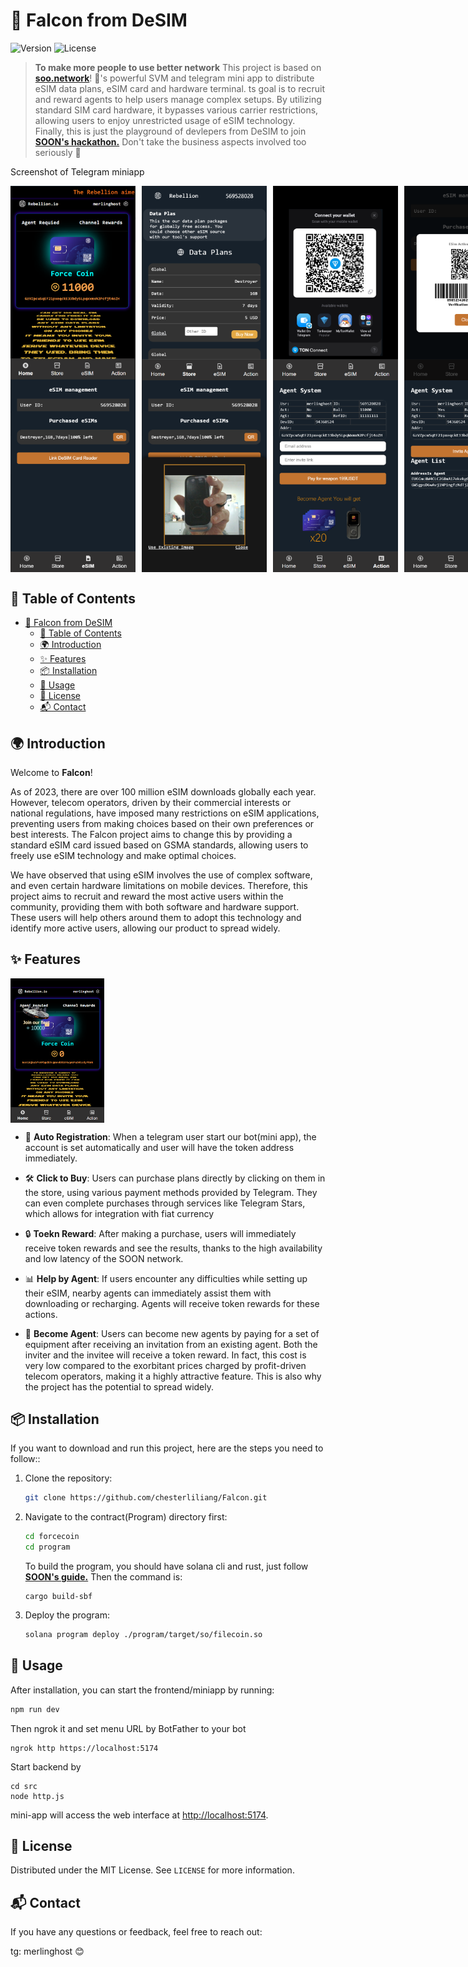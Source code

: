 # 🌟 Falcon from DeSIM

![Version](https://img.shields.io/badge/version-0.9.6-blue)
![License](https://img.shields.io/badge/license-Apache-green)

> **To make more people to use better network** This project is based on **[soo.network](https://soo.network/)**! 🚀's powerful SVM and telegram mini app to distribute eSIM data plans, eSIM card and hardware terminal. ts goal is to recruit and reward agents to help users manage complex setups. By utilizing standard SIM card hardware, it bypasses various carrier restrictions, allowing users to enjoy unrestricted usage of eSIM technology. Finally, this is just the playground of devlepers from DeSIM to join **[ SOON's hackathon.](https://hackathon.soo.network/)** Don't take the business aspects involved too seriously 🌈

Screenshot of Telegram miniapp
<div style="display: flex; gap: 10px;">
  <img src="screenshot/agenthome.png" alt="Demo Screenshot 1"  width="200" />
  <img src="screenshot/store.png" alt="Demo Screenshot 1"  width="200" />
  <img src="screenshot/payment.png" alt="Demo Screenshot 1"  width="200" />
  <img src="screenshot/esimcode.png" alt="Demo Screenshot 1"  width="200" />
</div>
<div style="display: flex; gap: 10px;">
  <img src="screenshot/esim.png" alt="Demo Screenshot 1"  width="200" />
  <img src="screenshot/cardreaderscan.png" alt="Demo Screenshot 1"  width="200" />
  <img src="screenshot/joinfleet.png" alt="Demo Screenshot 1"  width="200" />
  <img src="screenshot/invite.png" alt="Demo Screenshot 1"  width="200" />
</div>

## 📜 Table of Contents
- [🌟 Falcon from DeSIM](#-falcon-from-desim)
  - [📜 Table of Contents](#-table-of-contents)
  - [🌍 Introduction](#-introduction)
  - [✨ Features](#-features)
  - [📦 Installation](#-installation)
  - [🚀 Usage](#-usage)
  - [📜 License](#-license)
  - [📬 Contact](#-contact)

## 🌍 Introduction

Welcome to **Falcon**! 

As of 2023, there are over 100 million eSIM downloads globally each year. However, telecom operators, driven by their commercial interests or national regulations, have imposed many restrictions on eSIM applications, preventing users from making choices based on their own preferences or best interests. The Falcon project aims to change this by providing a standard eSIM card issued based on GSMA standards, allowing users to freely use eSIM technology and make optimal choices.

We have observed that using eSIM involves the use of complex software, and even certain hardware limitations on mobile devices. Therefore, this project aims to recruit and reward the most active users within the community, providing them with both software and hardware support. These users will help others around them to adopt this technology and identify more active users, allowing our product to spread widely.

## ✨ Features
<div style="display: flex; gap: 10px;">
  <img src="screenshot/newhow.png" alt="Demo Screenshot 1"  width="150" />
</div>

- 🌟 **Auto Registration**: When a telegram user start our bot(mini app), the account is set automatically and user will have the token address immediately.
  
- 🛠️ **Click to Buy**: Users can purchase plans directly by clicking on them in the store, using various payment methods provided by Telegram. They can even complete purchases through services like Telegram Stars, which allows for integration with fiat currency
  
- 🔒 **Toekn Reward**: After making a purchase, users will immediately receive token rewards and see the results, thanks to the high availability and low latency of the SOON network.
  
- 📊 **Help by Agent**: If users encounter any difficulties while setting up their eSIM, nearby agents can immediately assist them with downloading or recharging. Agents will receive token rewards for these actions.

- 📜 **Become Agent**: Users can become new agents by paying for a set of equipment after receiving an invitation from an existing agent. Both the inviter and the invitee will receive a token reward. In fact, this cost is very low compared to the exorbitant prices charged by profit-driven telecom operators, making it a highly attractive feature. This is also why the project has the potential to spread widely.
  

## 📦 Installation

If you want to download and run this project, here are the steps you need to follow::

1. Clone the repository:
   ```bash
   git clone https://github.com/chesterliliang/Falcon.git
   ```
2. Navigate to the contract(Program) directory first:
   ```bash
   cd forcecoin
   cd program
   ```
   To build the program, you should have solana cli and rust, just follow  **[ SOON's guide.](https://docs.soo.network/building-on-soon/set-up-the-development-environment/)**  Then the command is:

   ```
   cargo build-sbf
   ```
3. Deploy the program:
   ```bash
   solana program deploy ./program/target/so/filecoin.so
   ```



## 🚀 Usage

After installation, you can start the frontend/miniapp by running:

```bash
npm run dev
```
Then ngrok it and set menu URL by BotFather to your bot

```
ngrok http https://localhost:5174
```

Start backend by 
```
cd src
node http.js
```
mini-app will access the web interface at [http://localhost:5174](http://localhost:3000). 




## 📜 License

Distributed under the MIT License. See `LICENSE` for more information.


## 📬 Contact

If you have any questions or feedback, feel free to reach out:

tg: merlinghost 😊

